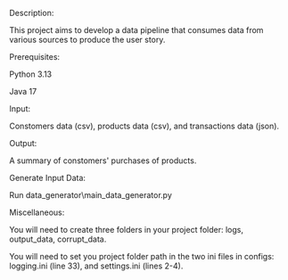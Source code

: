 Description:

This project aims to develop a data pipeline that consumes data from various sources to produce the user story.


Prerequisites:

Python 3.13

Java 17


Input:

Constomers data (csv), products data (csv), and transactions data (json).


Output:

A summary of constomers' purchases of products.


Generate Input Data:

Run data_generator\main_data_generator.py


Miscellaneous:

You will need to create three folders in your project folder: logs, output_data, corrupt_data.

You will need to set you project folder path in the two ini files in configs\: logging.ini (line 33), and settings.ini (lines 2-4).
